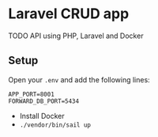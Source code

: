 # Laravel CRUD app

TODO API using PHP, Laravel and Docker

## Setup

Open your `.env` and add the following lines:

```
APP_PORT=8001
FORWARD_DB_PORT=5434
```

- Install Docker
- `./vendor/bin/sail up`